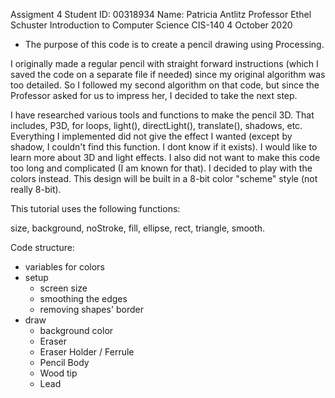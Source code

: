 Assigment 4
Student ID: 00318934
Name: Patricia Antlitz
Professor Ethel Schuster
Introduction to Computer Science CIS-140
4 October 2020

- The purpose of this code is to create a pencil drawing using Processing.

I originally made a regular pencil with straight forward instructions (which I saved the
code on a separate file if needed) since my original algorithm was too detailed. So I
followed my second algorithm on that code, but since the Professor asked for us to impress her,
I decided to take the next step.

I have researched various tools and functions to make the pencil 3D. That includes,
P3D, for loops, light(), directLight(), translate(), shadows, etc. Everything I implemented
did not give the effect I wanted (except by shadow, I couldn't find this function. I dont know
if it exists). I would like to learn more about 3D and light effects. I also
did not want to make this code too long and complicated (I am known for that). I decided to
play with the colors instead. This design will be built in a 8-bit color "scheme" style (not
really 8-bit).

This tutorial uses the following functions:

 size, background, noStroke, fill, ellipse, rect, triangle, smooth.

 Code structure:

 - variables for colors
 - setup
   - screen size
   - smoothing the edges
   - removing shapes' border
 - draw
   - background color
   - Eraser
   - Eraser Holder / Ferrule
   - Pencil Body
   - Wood tip
   - Lead

